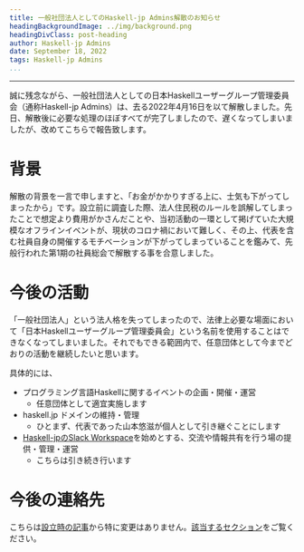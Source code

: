 ```yaml
---
title: 一般社団法人としてのHaskell-jp Admins解散のお知らせ
headingBackgroundImage: ../img/background.png
headingDivClass: post-heading
author: Haskell-jp Admins
date: September 18, 2022
tags: Haskell-jp Admins
...
```

---

誠に残念ながら、一般社団法人としての日本Haskellユーザーグループ管理委員会（通称Haskell-jp Admins）は、去る2022年4月16日を以て解散しました。先日、解散後に必要な処理のほぼすべてが完了しましたので、遅くなってしまいましたが、改めてこちらで報告致します。

# 背景

解散の背景を一言で申しますと、「お金がかかりすぎる上に、士気も下がってしまったから」です。設立前に調査した際、法人住民税のルールを誤解してしまったことで想定より費用がかさんだことや、当初活動の一環として掲げていた大規模なオフラインイベントが、現状のコロナ禍において難しく、その上、代表を含む社員自身の開催するモチベーションが下がってしまっていることを鑑みて、先般行われた第1期の社員総会で解散する事を合意しました。

# 今後の活動

「一般社団法人」という法人格を失ってしまったので、法律上必要な場面において「日本Haskellユーザーグループ管理委員会」という名前を使用することはできなくなってしまいました。それでもできる範囲内で、任意団体として今までどおりの活動を継続したいと思います。

具体的には、

- プログラミング言語Haskellに関するイベントの企画・開催・運営
    - 任意団体として適宜実施します
- haskell.jp ドメインの維持・管理
    - ひとまず、代表であった山本悠滋が個人として引き継ぐことにします
- [Haskell-jpのSlack Workspace](https://haskell.jp/signin-slack.html)を始めとする、交流や情報共有を行う場の提供・管理・運営
    - こちらは引き続き行います

# 今後の連絡先

こちらは[設立時の記事](../about_admins.html)から特に変更はありません。[該当するセクション](../about_admins.html#今後の活動と連絡先)をご覧ください。
